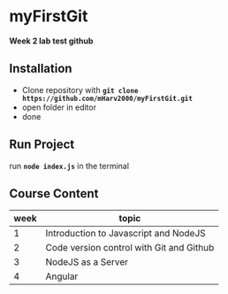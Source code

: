 # myFirstGit
__Week 2 lab test github__


## Installation
* Clone repository with **`git clone https://github.com/mHarv2000/myFirstGit.git`**
* open folder in editor
* done


## Run Project
run **`node index.js`** in the terminal


## Course Content
| week | topic   |
|------|---------|
| 1    | Introduction to Javascript and NodeJS |
| 2    | Code version control with Git and Github |
| 3    | NodeJS as a Server |
| 4    | Angular |
